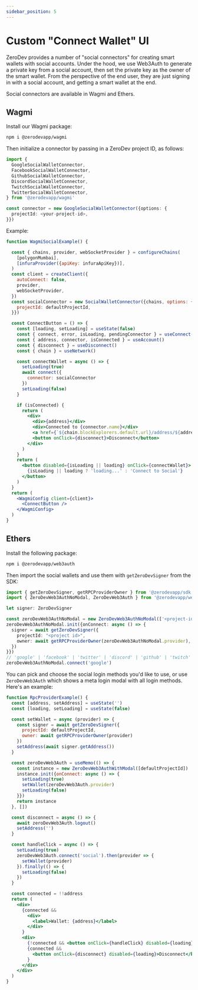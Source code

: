 ```yaml
---
sidebar_position: 5
---
```


# Custom "Connect Wallet" UI

ZeroDev provides a number of "social connectors" for creating smart wallets with social accounts.  Under the hood, we use Web3Auth to generate a private key from a social account, then set the private key as the owner of the smart wallet.  From the perspective of the end user, they are just signing in with a social account, and getting a smart wallet at the end.

Social connectors are available in Wagmi and Ethers.

## Wagmi

Install our Wagmi package:

```bash
npm i @zerodevapp/wagmi
```

Then initialize a connector by passing in a ZeroDev project ID, as follows:

```typescript
import { 
  GoogleSocialWalletConnector, 
  FacebookSocialWalletConnector, 
  GithubSocialWalletConnector,
  DiscordSocialWalletConnector,
  TwitchSocialWalletConnector,
  TwitterSocialWalletConnector,
} from '@zerodevapp/wagmi'

const connector = new GoogleSocialWalletConnector({options: {
  projectId: <your-project-id>,
}})
```

Example:

```jsx live folded
function WagmiSocialExample() {

  const { chains, provider, webSocketProvider } = configureChains(
    [polygonMumbai],
    [infuraProvider({apiKey: infuraApiKey})],
  )
  const client = createClient({
    autoConnect: false,
    provider,
    webSocketProvider,
  })
  const socialConnector = new SocialWalletConnector({chains, options: {
    projectId: defaultProjectId,
  }})

  const ConnectButton = () => {
    const [loading, setLoading] = useState(false)
    const { connect, error, isLoading, pendingConnector } = useConnect()
    const { address, connector, isConnected } = useAccount()
    const { disconnect } = useDisconnect()
    const { chain } = useNetwork()

    const connectWallet = async () => {
      setLoading(true)
      await connect({
        connector: socialConnector
      })
      setLoading(false)
    }

    if (isConnected) {
      return (
        <div>
          <div>{address}</div>
          <div>Connected to {connector.name}</div>
          <a href={`${chain.blockExplorers.default.url}/address/${address}`} target="_blank">Explorer</a><br />
          <button onClick={disconnect}>Disconnect</button>
        </div>
      )
    }
    return (
      <button disabled={isLoading || loading} onClick={connectWallet}>
        {isLoading || loading ? 'loading...' : 'Connect to Social'}
      </button>
    )
  }
  return (
    <WagmiConfig client={client}>
      <ConnectButton />
    </WagmiConfig>
  )
}
```

## Ethers

Install the following package:

```bash
npm i @zerodevapp/web3auth
```

Then import the social wallets and use them with `getZeroDevSigner` from the SDK:

```typescript
import { getZeroDevSigner, getRPCProviderOwner } from '@zerodevapp/sdk'
import { ZeroDevWeb3AuthNoModal, ZeroDevWeb3Auth } from '@zerodevapp/web3auth';

let signer: ZeroDevSigner

const zeroDevWeb3AuthNoModal = new ZeroDevWeb3AuthNoModal(['<project-id>'])
zeroDevWeb3AuthNoModal.init({onConnect: async () => {
  signer = await getZeroDevSigner({
    projectId: "<project id>",
    owner: await getRPCProviderOwner(zeroDevWeb3AuthNoModal.provider),
  })
}})
// 'google' | 'facebook' | 'twitter' | 'discord' | 'github' | 'twitch'
zeroDevWeb3AuthNoModal.connect('google')
```

You can pick and choose the social login methods you'd like to use, or use `ZeroDevWeb3Auth` which shows a meta login modal with all login methods.  Here's an example:

```jsx live folded
function RpcProviderExample() {
  const [address, setAddress] = useState('')
  const [loading, setLoading] = useState(false)

  const setWallet = async (provider) => {
    const signer = await getZeroDevSigner({
      projectId: defaultProjectId,
      owner: await getRPCProviderOwner(provider)
    })
    setAddress(await signer.getAddress())
  }

  const zeroDevWeb3Auth = useMemo(() => {
    const instance = new ZeroDevWeb3AuthWithModal([defaultProjectId])
    instance.init({onConnect: async () => {
      setLoading(true)
      setWallet(zeroDevWeb3Auth.provider)
      setLoading(false)
    }})
    return instance
  }, [])

  const disconnect = async () => {
    await zeroDevWeb3Auth.logout()
    setAddress('')
  }

  const handleClick = async () => {
    setLoading(true)
    zeroDevWeb3Auth.connect('social').then(provider => {
      setWallet(provider)
    }).finally(() => {
      setLoading(false)
    })
  }

  const connected = !!address
  return (
    <div>
      {connected && 
        <div>
          <label>Wallet: {address}</label>
        </div>
      }
      <div>
        {!connected && <button onClick={handleClick} disabled={loading}>{ loading ? 'loading...' : 'Create Wallet'}</button>}
        {connected && 
          <button onClick={disconnect} disabled={loading}>Disconnect</button>
        }
      </div>
    </div>
  )
}
```